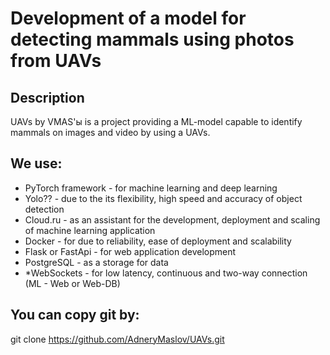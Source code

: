 # Development of a model for detecting mammals using photos from UAVs

## Description
UAVs by VMAS'ы is a project providing a ML-model capable to identify mammals on images and video by using a UAVs. 

## We use:
- PyTorch framework  - for machine learning and deep learning
- Yolo?? - due to the its flexibility, high speed and accuracy of object detection
- Cloud.ru - as an assistant for the development, deployment and scaling of machine learning application
- Docker - for due to reliability, ease of deployment and scalability
- Flask or FastApi - for web application development
- PostgreSQL - as a storage for data
- *WebSockets - for low latency, continuous and two-way connection (ML - Web or Web-DB)

## You can copy git by:
git clone https://github.com/AdneryMaslov/UAVs.git
